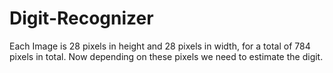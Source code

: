 # Digit-Recognizer
Each Image is 28 pixels in height and 28 pixels in width, for a total of 784 pixels in total. Now depending on these pixels we need to estimate the digit.
